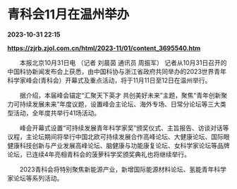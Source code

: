 # 青科会11月在温州举办

**2023-10-31 22:15**

**https://zjrb.zjol.com.cn/html/2023-11/01/content_3695540.htm**

　　本报北京10月31日电 （记者 刘晨茵 通讯员 周振军） 记者从10月31日召开的中国科协新闻发布会上获悉，由中国科协与浙江省政府共同举办的2023世界青年科学家峰会(青科会）开幕式及重点活动，将于11月11日至12日在温州举行。

　　据介绍，本届峰会锚定“汇聚天下英才 共创美好未来”主题，聚焦“青年创新聚力可持续发展未来”年度议题，设置峰会主论坛、海外专场、日常分论坛等三大类型活动，全年度共举行41场活动。

　　峰会开幕式设置“可持续发展青年科学家奖”颁奖仪式、主旨报告、访谈对话等议程，主论坛期间将举行中国北欧可持续发展合作高峰论坛、大健康论坛、国际眼健康科技创新与产业发展高峰论坛、脑健康与功能康复论坛、女科学家论坛等品牌论坛，已连续4年亮相青科会的菠萝科学奖颁奖典礼也将继续举行。

　　2023青科会将特别聚焦新能源产业，新增国际能源材料论坛、氢能青年科学家论坛等系列活动。